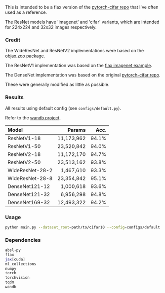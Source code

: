 This is intended to be a flax version of the [pytorch-cifar repo](https://github.com/kuangliu/pytorch-cifar) that I've often used as a reference.

The ResNet models have 'imagenet' and 'cifar' variants, which are intended for 224x224 and 32x32 images respectively.


### Credit

The WideResNet and ResNetV2 implementations were based on the [objax.zoo package](https://objax.readthedocs.io/en/latest/objax/zoo.html).

The ResNetV1 implementation was based on the [flax imagenet example](https://github.com/google/flax/tree/main/examples/imagenet).

The DenseNet implementation was based on the original [pytorch-cifar repo](https://github.com/kuangliu/pytorch-cifar).

These were generally modified as little as possible.


### Results

All results using default config (see `configs/default.py`).

Refer to the [wandb project](https://wandb.ai/jvlmdr/flax-cifar).

| Model | Params | Acc. |
| :--   |    --: |  --: |
| ResNetV1-18 | 11,173,962 | 94.1% |
| ResNetV1-50 | 23,520,842 | 94.0% |
| ResNetV2-18 | 11,172,170 | 94.7% |
| ResNetV2-50 | 23,513,162 | 93.8% |
| WideResNet-28-2 | 1,467,610 | 93.3% |
| WideResNet-28-8 | 23,354,842 | 95.1% |
| DenseNet121-12 | 1,000,618 | 93.6% |
| DenseNet121-32 | 6,956,298 | 94.8% |
| DenseNet169-32 | 12,493,322 | 94.2% |


### Usage

```bash
python main.py --dataset_root=path/to/cifar10 --config=configs/default.py --config.model.arch=resnet_v1_18
```


### Dependencies

```bash
absl-py
flax
jax[cuda]
ml_collections
numpy 
torch
torchvision
tqdm
wandb
```
